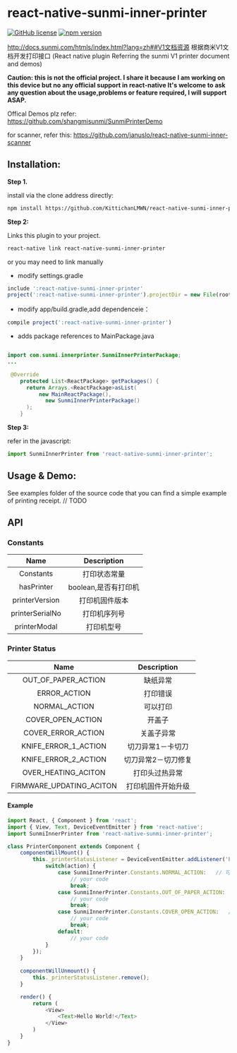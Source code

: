 # react-native-sunmi-inner-printer
[![GitHub license](https://img.shields.io/badge/license-MIT-blue.svg)](https://raw.githubusercontent.com/januslo/react-native-sunmi-inner-printer/master/LICENSE) [![npm version](https://badge.fury.io/js/react-native-sunmi-inner-printer.svg)](https://www.npmjs.com/package/react-native-sunmi-inner-printer)


http://docs.sunmi.com/htmls/index.html?lang=zh##V1文档资源
根据商米V1文档开发打印接口
(React native plugin Referring the sunmi V1 printer document and demos)

**Caution: this is not the official project. I share it because I am working on this device but no any official support in react-native It's welcome to ask any question about the usage,problems or feature required, I will support ASAP.**

Offical Demos plz refer: https://github.com/shangmisunmi/SunmiPrinterDemo

for scanner, refer this: https://github.com/januslo/react-native-sunmi-inner-scanner

## Installation:

**Step 1.**

install via the clone address directly:

```bash 
npm install https://github.com/KittichanLMWN/react-native-sunmi-inner-printer.git --save
```

**Step 2:**

Links this plugin to your project.

```bash
react-native link react-native-sunmi-inner-printer
```

or you may need to link manually 
* modify settings.gradle

```javascript 
include ':react-native-sunmi-inner-printer'
project(':react-native-sunmi-inner-printer').projectDir = new File(rootProject.projectDir, '../node_modules/react-native-sunmi-inner-printer/android')
```

* modify  app/build.gradle,add dependenceie：

```javascript
compile project(':react-native-sunmi-inner-printer')
```

* adds package references to  MainPackage.java 

```java

import com.sunmi.innerprinter.SunmiInnerPrinterPackage;
...

 @Override
    protected List<ReactPackage> getPackages() {
      return Arrays.<ReactPackage>asList(
          new MainReactPackage(),
            new SunmiInnerPrinterPackage()
      );
    }

```

**Step 3:**

refer in the javascript:
```javascript
import SunmiInnerPrinter from 'react-native-sunmi-inner-printer';

```

## Usage & Demo:
See examples folder of the source code that you can find a simple example of printing receipt.
// TODO

## API

### Constants
| Name | Description|
|:-----:|:-----------:|
| Constants | 打印状态常量 |
| hasPrinter | boolean,是否有打印机 |
| printerVersion | 打印机固件版本 |
| printerSerialNo | 打印机序列号 |
| printerModal | 打印机型号 |


### Printer Status

|  Name | Description |
|:-----:|:-----------:|
| OUT_OF_PAPER_ACTION | 缺纸异常 |
| ERROR_ACTION | 打印错误 |
| NORMAL_ACTION | 可以打印 |
| COVER_OPEN_ACTION | 开盖子 |
| COVER_ERROR_ACTION | 关盖子异常 |
| KNIFE_ERROR_1_ACTION | 切刀异常1－卡切刀 |
| KNIFE_ERROR_2_ACTION | 切刀异常2－切刀修复 |
| OVER_HEATING_ACITON | 打印头过热异常 |
| FIRMWARE_UPDATING_ACITON | 打印机固件开始升级 |

#### Example

```javascript
import React, { Component } from 'react';
import { View, Text, DeviceEventEmitter } from 'react-native';
import SunmiInnerPrinter from 'react-native-sunmi-inner-printer';

class PrinterComponent extends Component {
    componentWillMount() {
        this._printerStatusListener = DeviceEventEmitter.addListener('PrinterStatus', action => {
            switch(action) {
                case SunmiInnerPrinter.Constants.NORMAL_ACTION:   // 可以打印
                    // your code
                    break;
                case SunmiInnerPrinter.Constants.OUT_OF_PAPER_ACTION:  // 缺纸异常
                    // your code
                    break;
                case SunmiInnerPrinter.Constants.COVER_OPEN_ACTION:   // 开盖子
                    // your code
                    break;
                default:
                    // your code
            }
        });
    }
    
    componentWillUnmount() {
        this._printerStatusListener.remove();
    }

    render() {
        return (
            <View>
                <Text>Hello World!</Text>
            </View>
        )
    }
}
```
